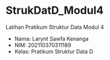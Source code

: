 # StrukDatD_Modul4
Latihan Pratikum Struktur Data Modul 4

- Nama: Larynt Sawfa Kenanga
- NIM: 202110370311189
- Kelas: Pratikum Struktur Data D
